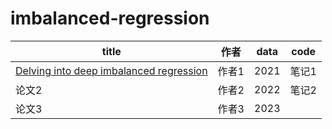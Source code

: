 # imbalanced-regression

| title | 作者 | data | code |
| -------- | ---- | -------- | ---- |
| [Delving into deep imbalanced regression](https://arxiv.org/abs/2102.09554)    | 作者1| 2021     | 笔记1|
| 论文2    | 作者2| 2022     | 笔记2|
| 论文3    | 作者3| 2023     || 笔记3|
